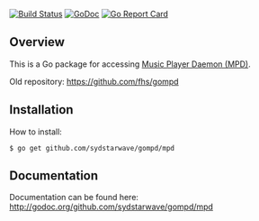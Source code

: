 [![Build Status](https://travis-ci.org/sydstarwave/gompd.png)](https://travis-ci.org/sydstarwave/gompd)
[![GoDoc](https://godoc.org/github.com/sydstarwave/gompd/mpd?status.svg)](https://godoc.org/github.com/sydstarwave/gompd/mpd)
[![Go Report Card](https://goreportcard.com/badge/github.com/sydstarwave/gompd)](https://goreportcard.com/report/github.com/sydstarwave/gompd)

## Overview

This is a Go package for accessing [Music Player Daemon (MPD)](https://www.musicpd.org/).

Old repository: https://github.com/fhs/gompd

## Installation

How to install:

	$ go get github.com/sydstarwave/gompd/mpd

## Documentation

Documentation can be found here:
http://godoc.org/github.com/sydstarwave/gompd/mpd
